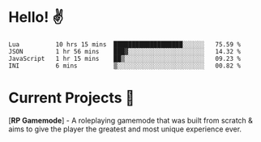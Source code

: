 # Hello! ✌️

<!--START_SECTION:waka-->
```text
Lua          10 hrs 15 mins  ███████████████████░░░░░░   75.59 % 
JSON         1 hr 56 mins    ███▓░░░░░░░░░░░░░░░░░░░░░   14.32 % 
JavaScript   1 hr 15 mins    ██▒░░░░░░░░░░░░░░░░░░░░░░   09.23 % 
INI          6 mins          ▒░░░░░░░░░░░░░░░░░░░░░░░░   00.82 % 
```
<!--END_SECTION:waka-->

# Current Projects 🎨
[**RP Gamemode**] - A roleplaying gamemode that was built from scratch & aims to give the player the greatest and most unique experience ever.
